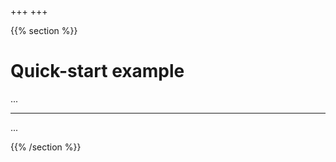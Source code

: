 +++
+++

<!-- Start vertical slides -->
{{% section %}}

# Quick-start example

...

---

...

<!-- End vertical slides -->
{{% /section %}}
